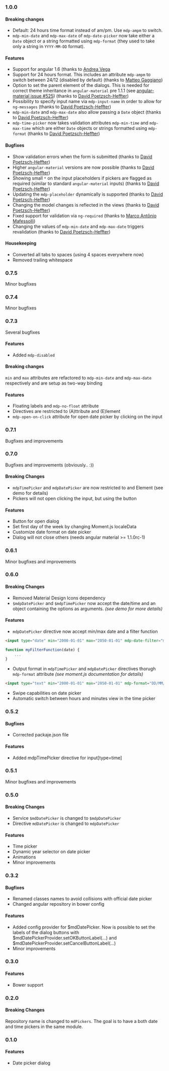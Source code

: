 ### 1.0.0

#### Breaking changes

* Default: 24 hours time format instead of am/pm. Use `mdp-ampm` to switch.
* `mdp-min-date` and `mdp-max-date` of `mdp-date-picker` now take either a `Date` object or a string formatted using `mdp-format` (they used to take only a string in `YYYY-MM-DD` format).

#### Features

* Support for angular 1.6 (thanks to [Andrea Vega](https://github.com/andrea-vega)
* Support for 24 hours format.
  This includes an attribute `mdp-ampm` to switch between 24/12 (disabled by default) (thanks to [Matteo Gaggiano](https://github.com/Marchrius))
* Option to set the parent element of the dialogs. This is needed for correct theme inheritance in `angular-material` pre 1.1.1 (see [angular-material issue #525](https://github.com/angular/material/issues/525#issuecomment-243751640)) (thanks to [David Poetzsch-Heffter](https://github.com/dpoetzsch))
* Possibility to specify input name via `mdp-input-name` in order to allow for `ng-messages` (thanks to [David Poetzsch-Heffter](https://github.com/dpoetzsch))
* `mdp-min-date` and `mdp-max-date` also allow passing a `Date` object (thanks to [David Poetzsch-Heffter](https://github.com/dpoetzsch))
* `mdp-time-picker` now takes validation attributes `mdp-min-time` and `mdp-max-time` which are either `Date` objects or strings formatted using `mdp-format` (thanks to [David Poetzsch-Heffter](https://github.com/dpoetzsch))

#### Bugfixes

* Show validation errors when the form is submitted (thanks to [David Poetzsch-Heffter](https://github.com/dpoetzsch))
* Higher `angular-material` versions are now possible (thanks to [David Poetzsch-Heffter](https://github.com/dpoetzsch))
* Showing small `*` on the input placeholders if pickers are flagged as required (similar to standard `angular-material` inputs) (thanks to [David Poetzsch-Heffter](https://github.com/dpoetzsch))
* Updating the `mdp-placeholder` dynamically is supported (thanks to [David Poetzsch-Heffter](https://github.com/dpoetzsch))
* Changing the model changes is reflected in the views (thanks to [David Poetzsch-Heffter](https://github.com/dpoetzsch))
* Fixed support for validation via `ng-required` (thanks to [Marco Antônio Mafessolli](https://github.com/marcomafessolli))
* Changing the values of `mdp-min-date` and `mdp-max-date` triggers revalidation (thanks to [David Poetzsch-Heffter](https://github.com/dpoetzsch))

#### Housekeeping

* Converted all tabs to spaces (using 4 spaces everywhere now)
* Removed trailing whitespace

### 0.7.5

Minor bugfixes

### 0.7.4

Minor bugfixes

### 0.7.3

Several bugfixes

#### Features

* Added `mdp-disabled` 

#### Breaking changes

`min` and `max` attributes are refactored to `mdp-min-date` and `mdp-max-date` respectively and are setup as two-way binding

#### Features

* Floating labels and `mdp-no-float` attribute
* Directives are restricted to (A)ttribute and (E)lement
* `mdp-open-on-click` attribute for open date picker by clicking on the input

### 0.7.1

Bugfixes and improvements

### 0.7.0

Bugfixes and improvements (obviously.. :))

#### Breaking Changes

* `mdpTimePicker` and `mdpDatePicker` are now restricted to and Element (see demo for details)
* Pickers will not open clicking the input, but using the button

#### Features

* Button for open dialog
* Set first day of the week by changing Moment.js localeData
* Customize date format on date picker
* Dialog will not close others (needs angular material >= 1.1.0rc-1)

### 0.6.1

Minor bugfixes and improvements

### 0.6.0

#### Breaking Changes

* Removed Material Design Icons dependency
* `$mdpDatePicker` and `$mdpTimePicker` now accept the date/time and an object containing the options as arguments. _(see demo for more details)_
 
#### Features

* `mdpDatePicker` directive now accept min/max date and a filter function

```html
<input type="date" min="2000-01-01" max="2050-01-01" mdp-date-filter="myFilterFunction" />
```
```javascript
function myFilterFunction(date) {
    ...
}
```

* Output format in `mdpTimePicker` and `mdpDatePicker` directives thorugh `mdp-format` attribute _(see moment.js documentation for details)_
```html
<input type="text" min="2000-01-01" max="2050-01-01" mdp-format="DD/MM/YYYY" />
```
* Swipe capabilities on date picker
* Automatic switch between hours and minutes view in the time picker

### 0.5.2

#### Bugfixes

* Corrected packaje.json file

#### Features

* Added mdpTimePicker directive for input[type=time]

### 0.5.1

Minor bugfixes and improvements

### 0.5.0

#### Breaking Changes

* Service `$mdDatePicker` is changed to `$mdpDatePicker` 
* Directive `mdDatePicker` is changed to `mdpDatePicker` 

#### Features

* Time picker
* Dynamic year selector on date picker
* Animations
* Minor improvements 

### 0.3.2

#### Bugfixes

* Renamed classes names to avoid collisions with official date picker
* Changed angular repository in bower config

#### Features

* Added config provider for $mdDatePicker. Now is possible to set the labels of the dialog buttons with $mdDatePickerProvider.setOKButtonLabel(...) and $mdDatePickerProvider.setCancelButtonLabel(...)
* Minor improvements

### 0.3.0

#### Features

* Bower support

### 0.2.0

#### Breaking Changes

Repository name is changed to `mdPickers`. The goal is to have a both date and time pickers in the same module.

### 0.1.0

#### Features

* Date picker dialog
